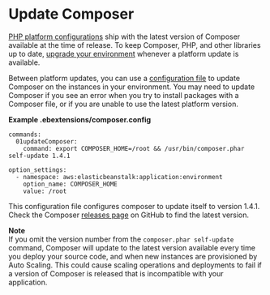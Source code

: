 # Update Composer<a name="php-configuration-composerupdate"></a>

[PHP platform configurations](concepts.platforms.md#concepts.platforms.PHP) ship with the latest version of Composer available at the time of release\. To keep Composer, PHP, and other libraries up to date, [upgrade your environment](using-features.platform.upgrade.md) whenever a platform update is available\. 

Between platform updates, you can use a [configuration file](ebextensions.md) to update Composer on the instances in your environment\. You may need to update Composer if you see an error when you try to install packages with a Composer file, or if you are unable to use the latest platform version\.

**Example \.ebextensions/composer\.config**  

```
commands:
  01updateComposer:
    command: export COMPOSER_HOME=/root && /usr/bin/composer.phar self-update 1.4.1

option_settings:
  - namespace: aws:elasticbeanstalk:application:environment
    option_name: COMPOSER_HOME
    value: /root
```

This configuration file configures composer to update itself to version 1\.4\.1\. Check the Composer [releases page](https://github.com/composer/composer/releases) on GitHub to find the latest version\.

**Note**  
If you omit the version number from the `composer.phar self-update` command, Composer will update to the latest version available every time you deploy your source code, and when new instances are provisioned by Auto Scaling\. This could cause scaling operations and deployments to fail if a version of Composer is released that is incompatible with your application\.